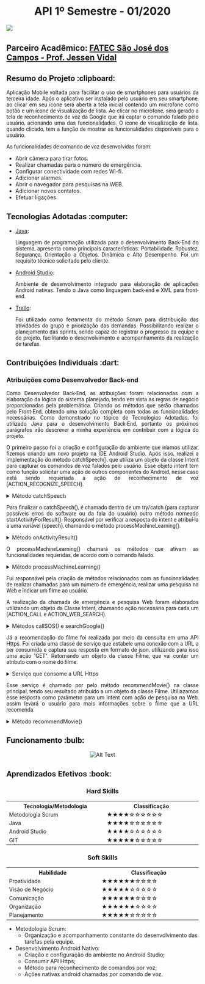 <html>
<body>
 <h1 align="center"> API 1º Semestre - 01/2020</h1>
<a href="https://github.com/Gil-cos/Projeto_Integrador_1-Sem2020"><img src="https://img.shields.io/badge/GitHub-Repositório Projeto-181717?style=for-the-badge&logo=github"></a>
 
 <h2> Parceiro Acadêmico: <a href="https://fatecsjc-prd.azurewebsites.net/">FATEC São José dos Campos - Prof. Jessen Vidal</a></h2>
  
  <h2 style="font-family:roboto;"> Resumo do Projeto :clipboard:</h2>
  
  <p align="justify" style="font-family:roboto;"> Aplicação Mobile voltada para facilitar o uso de smartphones para usuários da terceira idade. Após o aplicativo ser instalado pelo usuário em seu smartphone, ao clicar em seu ícone será aberta a tela inicial contendo um microfone como botão e um ícone de visualização de lista. Ao clicar no microfone, será gerado a tela de reconhecimento de voz da Google que irá captar o comando falado pelo usuário, acionando uma das funcionalidades. O ícone de visualização de lista, quando clicado, tem a função de mostrar as funcionalidades disponíveis para o usuário. 
  <p align="justify" style="font-family:roboto;"> As funcionalidades de comando de voz desenvolvidas foram: 
  <ul>
    <li>Abrir câmera para tirar fotos.</li>
    <li>Realizar chamadas para o número de emergência.</li>
    <li>Configurar conectividade com redes Wi-fi.</li>
    <li>Adicionar alarmes.</li>
    <li>Abrir o navegador para pesquisas na WEB.</li>
    <li>Adicionar novos contatos.</li>
    <li>Efetuar ligações.</li>
  </ul>
 </p>
  
  <h2 style="font-family:roboto;"> Tecnologias Adotadas :computer:</h2>
   
  <ul>
  <li><a href="https://www.java.com/pt_BR/">Java</a>:
  <p align="justify" style="font-family:roboto;"> Linguagem de programação utilizada para o desenvolvimento Back-End do sistema, apresenta como principais características: Portabilidade, Robustez, Segurança, Orientação a Objetos, Dinâmica e Alto Desempenho. Foi um requisito técnico solicitado pelo cliente.</p></li>
  </li>
   <li><a href="https://developer.android.com/studio">Android Studio</a>:
    <p align="justify" style="font-family:roboto;"> Ambiente de desenvolvimento integrado para elaboração de aplicações Android nativas. Tendo o Java como linguagem back-end e XML para front-end.</p></li>
  </li>
  <li><a href="https://trello.com/https://trello.com">Trello</a>:
  <p align="justify" style="font-family:roboto;"> Foi utilizado como ferramenta do método Scrum para distribuição das atividades do grupo e priorização das demandas. Possibilitando realizar o planejamento das sprints, sendo capaz de registrar o progresso da equipe e do projeto, facilitando o desenvolvimento e acompanhamento da realização de tarefas. </p></li>
  </li>

  </ul>
  
  <h2 style="font-family:roboto;"> Contribuições Individuais :dart:</h2>
  
  <h3> Atribuições como Desenvolvedor Back-end</h3>
  <p align="justify" style="font-family:roboto;"> Como Desenvolvedor Back-End, as atribuições foram relacionadas com a elaboração da lógica do sistema planejado, tendo em vista as regras de negócio proporcionadas pela problemática. Criando os métodos que serão chamados pelo Front-End, obtendo uma solução completa com todas as funcionalidades necessárias. Como demonstrado no tópico de Tecnologias Adotadas, foi utilizado Java para o desenvolvimento Back-End, portanto os próximos parágrafos irão descrever a minha experiência em contribuir com a lógica do projeto.</p>
  
  <p align="justify" style="font-family:roboto;"> O primeiro passo foi a criação e configuração do ambiente que iríamos utilizar, fizemos criando um novo projeto na IDE Android Studio. Após isso, realizei a implementação do método catchSpeech(), que utiliza um objeto da classe Intent para capturar os comandos de voz falados pelo usuário. Esse objeto intent tem como função solicitar uma ação de outros componentes do Android, nesse caso está sendo requeriada a ação de reconhecimento de voz (ACTION_RECOGNIZE_SPEECH).</p>
   <details>
    <summary>Método catchSpeech</summary>
    <br>
   <img style="border-radius: 50%;" src="https://github.com/GabrielSG20/Bertoti/blob/main/TG1/images/catchSpeech.png" width="800px;" alt=""/>
  </details>
  <p align="justify" style="font-family:roboto;"> Para finalizar o catchSpeech(), é chamado dentro de um try/catch (para capturar possíveis erros do software ou da fala do usuário) outro método nomeado startActivityForResult(). Responsável por verificar a resposta do intent e atribuí-la a uma variável (speech), chamando o método processMachineLearning().</p>
  <details>
    <summary>Método onActivityResult()</summary>
    <br>
   <img style="border-radius: 50%;" src="https://github.com/GabrielSG20/Bertoti/blob/main/TG1/images/onActivityResult.png" width="800px;" alt=""/>
  </details>
  
  <p align="justify" style="font-family:roboto;"> O processMachineLearning() chamará os métodos que ativam as funcionalidades requeridas, de acordo com o comando falado.</p>
    <details>
    <summary>Método processMachineLearning()</summary>
    <br>
   <img style="border-radius: 50%;" src="https://github.com/GabrielSG20/Bertoti/blob/main/TG1/images/processMachineLearning.png" width="800px;" alt=""/>
  </details>
  
  <p align="justify" style="font-family:roboto;"> Fui responsável pela criação de métodos relacionados com as funcionalidades de realizar chamadas para um número de emergência, realizar uma pesquisa na Web e indicar um filme ao usuário.</p>
  <p align="justify" style="font-family:roboto;"> A realização da chamada de emergência e pesquisa Web foram elaborados utilizando um objeto da Classe Intent, chamando ação necessária para cada um (ACTION_CALL e ACTION_WEB_SEARCH).</p>
    <details>
    <summary>Métodos callSOS() e searchGoogle()</summary>
    <br>
   <img style="border-radius: 50%;" src="https://github.com/GabrielSG20/Bertoti/blob/main/TG1/images/metodosFuncionalidades.png" width="800px;" alt=""/>
  </details>
  
  <p align="justify" style="font-family:roboto;"> Já a recomendação do filme foi realizada por meio da consulta em uma API Https. Foi criada uma classe de serviço que estabele uma conexão com a URL a ser consumida e captura sua resposta em formato de json, utilizando para isso uma ação "GET". Retornando um objeto da classe Filme, que vai conter um atributo com o nome do filme.</p>
    <details>
    <summary>Serviço que consome a URL Https</summary>
    <br>
   <img style="border-radius: 50%;" src="https://github.com/GabrielSG20/Bertoti/blob/main/TG1/images/servicoGetFilme.png" width="800px;" alt=""/>
  </details>
  
  <p align="justify" style="font-family:roboto;"> Esse serviço é chamado por pelo método recommendMovie() na classe principal, tendo seu resultado atribuído a um objeto da classe Filme. Utiliazamos esse resposta como parâmetro para um intent com ação de pesquisa na Web, assim levará o usuário para mais informações sobre o filme que a URL recomenda.</p>
    <details>
    <summary>Método recommendMovie()</summary>
    <br>
   <img style="border-radius: 50%;" src="https://github.com/GabrielSG20/Bertoti/blob/main/TG1/images/recommendMovie.png" width="800px;" alt=""/>
  </details>
  
  <h2 style="font-family:roboto;"> Funcionamento :bulb:</h2>

   <div align="center">
    
![Alt Text](./videos/API1Sem/API1Sem-adicionar_alarme.gif)
    
   </div>
  
  <h2 style="font-family:roboto;"> Aprendizados Efetivos :book:</h2>   
  <h3 align="center"> Hard Skills </h3>
  <table align="center">
    <tr>
      <th width="300px">Tecnologia/Metodologia</th>
      <th width="300px">Classificação</th>
    </tr>
    <tr>
      <td>Metodologia Scrum</td>
      <td>★★★★☆☆☆☆☆☆</td>
    </tr>
    <tr>
      <td>Java</td>
      <td>★★★★☆☆☆☆☆☆</td>
    </tr>
    <tr>
      <td>Android Studio</td>
      <td>★★★★☆☆☆☆☆☆</td>
    </tr>
     <tr>
      <td>GIT</td>
      <td>★★★★★☆☆☆☆☆</td>
    </tr>
  </table>
  
  <h3 align="center">Soft Skills</h3>
  <table align="center">
    <tr>
      <th width="300px">Habilidade</th>
      <th width="300px">Classificação</th>
    </tr>
    <tr>
      <td>Proatividade</td>
      <td>★★★★★★☆☆☆☆</td>
    </tr>
    <tr>
      <td>Visão de Negócio</td>
      <td>★★★★★☆☆☆☆☆</td>
    </tr>
    <tr>
      <td>Comunicação</td>
      <td>★★★★★★☆☆☆☆</td>
    </tr>
    <tr>
      <td>Organização</td>
      <td>★★★★★★☆☆☆☆</td>
    </tr>
    <tr>
      <td>Planejamento</td>
      <td>★★★★★☆☆☆☆☆</td>
    </tr>
  </table>
  
  <ul>
  <li>Metodologia Scrum:
  <ul>
    <li>Organização e acompanhamento constante do desenvolvimento das tarefas pela equipe.</li>   
    </ul></li>
  <li>Desenvolvimento Android Nativo:
  <ul>
    <li>Criação e configuração do ambiente no Android Studio;</li> 
    <li>Consumir API Https;</li>
    <li>Método para reconhecimento de comandos por voz;</li> 
    <li>Ações nativas android chamadas por comando de voz.</li>
    </ul></li>
    </ul>

</body>
</html>
